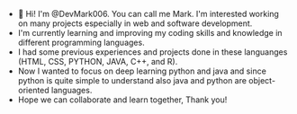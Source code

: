 - 👋 Hi! I'm @DevMark006. You can call me Mark. I'm interested working on many projects especially in web and software development.
- I'm currently learning and improving my coding skills and knowledge in different programming languages.
- I had some previous experiences and projects done in these languanges (HTML, CSS, PYTHON, JAVA, C++, and R).
- Now I wanted to focus on deep learning python and java and since python is quite simple to understand also java and python are object-oriented languages.
- Hope we can collaborate and learn together, Thank you!
